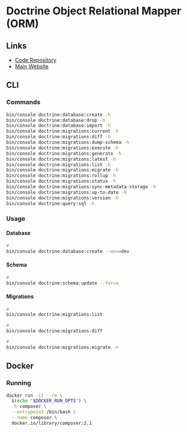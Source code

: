 # Doctrine Object Relational Mapper (ORM)

## Links

- [Code Repository](https://github.com/doctrine/orm)
- [Main Website](https://doctrine-project.org/)

## CLI

### Commands

```sh
bin/console doctrine:database:create -h
bin/console doctrine:database:drop -h
bin/console doctrine:database:import -h
bin/console doctrine:migrations:current -h
bin/console doctrine:migrations:diff -h
bin/console doctrine:migrations:dump-schema -h
bin/console doctrine:migrations:execute -h
bin/console doctrine:migrations:generate -h
bin/console doctrine:migrations:latest -h
bin/console doctrine:migrations:list -h
bin/console doctrine:migrations:migrate -h
bin/console doctrine:migrations:rollup -h
bin/console doctrine:migrations:status -h
bin/console doctrine:migrations:sync-metadata-storage -h
bin/console doctrine:migrations:up-to-date -h
bin/console doctrine:migrations:version -h
bin/console doctrine:query:sql -h
```

### Usage

#### Database

```sh
#
bin/console doctrine:database:create --env=dev
```

#### Schema

```sh
#
bin/console doctrine:schema:update --force
```

#### Migrations

```sh
#
bin/console doctrine:migrations:list

#
bin/console doctrine:migrations:diff

#
bin/console doctrine:migrations:migrate -n
```

<!-- ## Library

```sh
#
composer require doctrine/orm

#
./vendor/bin/doctrine -h
``` -->

## Docker

### Running

```sh
docker run -it --rm \
  $(echo "$DOCKER_RUN_OPTS") \
  -h composer \
  --entrypoint /bin/bash \
  --name composer \
  docker.io/library/composer:2.1
```
